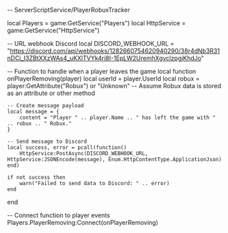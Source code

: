 -- ServerScriptService/PlayerRobuxTracker

local Players = game:GetService("Players")
local HttpService = game:GetService("HttpService")

-- URL webhook Discord
local DISCORD_WEBHOOK_URL = "https://discord.com/api/webhooks/1282660754620940290/38r4dNb3R31nDCi_I3ZBtXXzWAs4_uKXlTVYk4ri8I-1EpLW2UremhXgvclzpgjKhdJo"

-- Function to handle when a player leaves the game
local function onPlayerRemoving(player)
    local userId = player.UserId
    local robux = player:GetAttribute("Robux") or "Unknown"  -- Assume Robux data is stored as an attribute or other method

    -- Create message payload
    local message = {
        content = "Player " .. player.Name .. " has left the game with " .. robux .. " Robux."
    }

    -- Send message to Discord
    local success, error = pcall(function()
        HttpService:PostAsync(DISCORD_WEBHOOK_URL, HttpService:JSONEncode(message), Enum.HttpContentType.ApplicationJson)
    end)

    if not success then
        warn("Failed to send data to Discord: " .. error)
    end
end

-- Connect function to player events
Players.PlayerRemoving:Connect(onPlayerRemoving)
